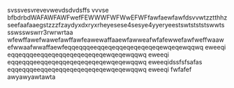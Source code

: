 svssvesvrevevwevdsdvdsffs        vvvse
bfbdrbdWAFAWFAWFwefFEWWWFWFWwEFWFfawfaewfawfdsvvwtzztthhzseefaafaaegstzzzfzaydyxdxryxrheyesese4sesye4yyeryeestswtstststswwtssswsswswrr3rwrwrtaa wfewffawefwawefawffawfeawewaffaaewfawweafwfafewwefawfweffwaawefwwaafwwaffaewfeqqeqqqeeqqeqeqqeqeqeqeqeqewqeqewqqwq eweeqi
eqqeqqqeeqqeqeqqeqeqeqeqeqewqeqewqqwq eweeqi
eqqeqqqeeqqeqeqqeqeqeqeqeqewqeqewqqwq eweeqidssfsfsafas
eqqeqqqeeqqeqeqqeqeqeqeqeqewqeqewqqwq eweeqi
fwfafef
awyawyawtawta
